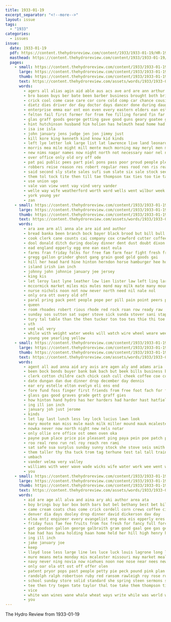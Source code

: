 ```yaml
---
title: 1933-01-19
excerpt_separator: "<!--more-->"
layout: issue
tags:
  - "1933"
categories:
  - issues
issue:
  date: 1933-01-19
  pdf: https://content.thehydroreview.com/content/1933/1933-01-19/HR-1933-01-19.pdf
  masthead: https://content.thehydroreview.com/content/1933/1933-01-19/masthead/HR-1933-01-19.jpg
  pages:
    - small: https://content.thehydroreview.com/content/1933/1933-01-19/small/HR-1933-01-19-01.jpg
      large: https://content.thehydroreview.com/content/1933/1933-01-19/large/HR-1933-01-19-01.jpg
      thumb: https://content.thehydroreview.com/content/1933/1933-01-19/thumbnails/HR-1933-01-19-01.jpg
      text: https://content.thehydroreview.com/assets/words/1933/1933-01-19/HR-1933-01-19-01.txt
      words:
        - agers all alias agin aid able aus acs ave ard are ann arthur ath aver ale acon and
        - bro basen buys ber bate been barber business brought both bring brande bias bie bennion brunt buyer but bridgeport baars buy best better brand bak buyers bast brace ball bill board bank
        - crick cool come case care cor core cold comp car chance cousin corn cama chief cleverly custer caddo cat church came collins cal city cale crail county courage cant class check cast company colt clinton con christian clerk cun chae court
        - dietz dies driver dor day doctor days dancer done during daughter deputy deacon
        - enterprise emma ear ent eon even every eastern elders ean ester east early ela emin
        - felton fail first former for from fee filling forand fin far friend feria fair few frida fine friday farms fae
        - glas graff goods george getting gave good guns geary goatee gun gra glass garvey geese gault
        - hint hutchinson husband him holien has helmuth head home had hay health hai hold hydro hayes harness hie hark held hughes heen half her how hone haves hearing heard
        - isa ise isla
        - john january jens judge jen jon jimmy just
        - kill kore king kenneth kind know kid kinds
        - left lye letter lok large list lat lawrence live land leonard lent lose long larger later last
        - morris mea mile might mill mente much morning may meryl men made minton meal monday man matter mil members many milly mades mis minister moro mcalester march money mote more
        - new nims nagar names now night north not necessary naor nel name notice
        - over office only old ory off ode
        - pat pai public pees part piel pons pass poor proud people plenty per police president pastor pond pany
        - robbers reise reason res robert regular rees rood ren ris ready rinearson rates rock ribet rae robe roy ree rust ring reas reveal
        - said second sly state sales sufi sum slate six sale stock seen subject snelson space say sellers stick sleep scotto share south sil smit such shall sing stambaugh ser sill sicker sor sees soon see sheriff seed sear sunday special stuff salesman sever seller saw sat seas sten star she school still sare seal station sala son stage
        - them tol tock tite then till tae thompson tax ties too tie tap the tio tee thew thing tye thomas tha town tian taken treat teat
        - use union ugo
        - vale van view vent vay vind very vander
        - welle way wife weatherford worth word wells went wilbur week wood wine world weather wisely with will well worst walter west willie want webster work wil wan white was wit wien
        - york young yer
        - zan
    - small: https://content.thehydroreview.com/content/1933/1933-01-19/small/HR-1933-01-19-02.jpg
      large: https://content.thehydroreview.com/content/1933/1933-01-19/large/HR-1933-01-19-02.jpg
      thumb: https://content.thehydroreview.com/content/1933/1933-01-19/thumbnails/HR-1933-01-19-02.jpg
      text: https://content.thehydroreview.com/assets/words/1933/1933-01-19/HR-1933-01-19-02.txt
      words:
        - ara axe arm all anna ale are aid and author
        - bread banka been branch bock bayer black brood but bill bull business boch big bankers bacon binder bru better blice banks bradley bank binger brown barer bryan
        - cook clerk cane counts cai company cox crawford cutter coffee corn chairs cattle curtis calle choice
        - dool donald ditch during dooley dinner dent dust doubt dixon dresser date dairy day dorothy dyke deere
        - ead england epperly egg ene ean east eula
        - farms fran friday folks for free fam farm fear fight fresh friends fail
        - gregg gallon grinder ghost gang grain good gold goods gai
        - hill her head hard hine hinton herndon horse hamburger hee how hydro hom has harness harry home hand henry hens hazel
        - island irish ian inch
        - johnny john johnnie january jee jersey
        - king kis
        - let leroy last lyne leather low lien lister law left ling large lia lor lunch list long later little
        - mccormick market miles mis mules mond may milk mate many mound moni mith mill monday must mention mare moline mule mile marie master
        - nurse nichols noon not now never north need nil nale nol
        - only ora ott overy old off
        - paral pring pack pent people pope per pill pain point peers place powder pound pounds pont
        - queen
        - room rhoades robert rious rhode red rock roan row ready raw
        - sunday sos sutton sat super stove sick sunda stover sani staples spring soap speed such special sell smit steer sow stiner sun sale solid start spells seed sturgill safe speedy stalk stone sata smooth shoats saturday sugar springs states state seme south sweet scott
        - tury tal table than the then tucker ton too tes thie thi toe tas them takes tam tin toa tak tol
        - uth
        - ved val very
        - while with weight water weeks will watch wire wheel weare week weatherford west wheat wagon wife way white
        - young yee yearling yellow
    - small: https://content.thehydroreview.com/content/1933/1933-01-19/small/HR-1933-01-19-03.jpg
      large: https://content.thehydroreview.com/content/1933/1933-01-19/large/HR-1933-01-19-03.jpg
      thumb: https://content.thehydroreview.com/content/1933/1933-01-19/thumbnails/HR-1933-01-19-03.jpg
      text: https://content.thehydroreview.com/assets/words/1933/1933-01-19/HR-1933-01-19-03.txt
      words:
        - agent all aud anna aid ary avis are agen aly and adams aria
        - been bock bonds buyer bank bak bach but beek bills business bran bee bertha best back bane
        - clerk cotton childre cach chick cash cull cheek coffee coe collier cooker cashier cane custer cox cecil chet can call caddo corn county close
        - date dungan dan due dinner drop december day dennis
        - ear ery estelle elton evelyn eli ens end
        - fore fund foss finger first friends from free foot fach for fine fancy
        - glass gas good graves grade gett graff gies
        - how hinton hand hydro has her harders had harder hast hatfield hie henke high host hurt heart home hattie henry
        - ing ill ion inch
        - january joh just jerome
        - kinds
        - let lay last lunch less ley lock lucius lawn look
        - mary moote man miss mule mash milk miller mound mauk mcalester missouri mill morning mete
        - nowka never now north night new nels notar
        - only ollie ore office ost omen oven oka
        - payne pum place price pie pleasant ping paya pein poe patch presley potter phon pot palacious phillips pore per
        - roo real reno run rel roy reach ren rami
        - sat safe sua surplus sunday sunny stock she stove seis smith seed stocks spice sone sale session state sullivan span sells saturday start scott south
        - them taller thy tha tuck trom tag terhune test tal tall train trip ted the takes
        - umbach
        - vander velma very valley
        - williams with weer wave wade wicks wife water work wee went wai wall well was woodman weatherford working week wells will why wheat
        - you
    - small: https://content.thehydroreview.com/content/1933/1933-01-19/small/HR-1933-01-19-04.jpg
      large: https://content.thehydroreview.com/content/1933/1933-01-19/large/HR-1933-01-19-04.jpg
      thumb: https://content.thehydroreview.com/content/1933/1933-01-19/thumbnails/HR-1933-01-19-04.jpg
      text: https://content.thehydroreview.com/assets/words/1933/1933-01-19/HR-1933-01-19-04.txt
      words:
        - aid are age all alva and aina ary aki author area ata
        - boy brings buy bar box both bars but bel bethany best bet bill ben been binger butter better bonen blue barnard bacon bett ban big black bear birt broom base
        - came cream coats chas come crick cordell corn crews coffee city cheap cause cost company can common charlie canute church cee christ cox cad
        - denver dia days dooley drop dinner david dickerson dav day
        - elna entz engineer every evangelist eng ena eis epperly eres eld ener economy eula
        - friday fuss fae fee fruits from fox fresh for fancy full force fountain finger flakes free first former
        - gat goodson gallon george galbraith gram good gaal gee gas gear gal gable grover
        - hae had has hana holding haan home held her hill high henry holderman han hunt heidebrecht hope harl hydro
        - ing ill inch
        - jake january joe
        - keep
        - lloyd lose less large line les luce luck louis lagrone long lard land let lucas lot little life laws
        - mure means meta monday mis mcalester missouri may market meals miss morning most mckee money man meal more merle miles
        - navy never ning novia now niehues noon noe nose near nees new not nee
        - only oar ola ott ost off offer olen
        - patent pryor pops past people petty pie peck pound pink plan pounds part pot pete pers pullen pick price pence pless pack pastor pepper per pro public plate pas
        - randolph ralph robertson ruby red ransom rawleigh roy rose run
        - school sunday store solid standard she spring steen sermons soi special such sugar second see sale ser state shows saturday soap soe style simpson seat snow sit still shall seas sian study said som supply smith steers sack
        - tee then try tegen tate taylor thal toe take them thompson times tray tak the tick ted thomas than town
        - vice
        - white wan wines wane whale wheat ways write while was world want weatherford war wand well word week working with walt warkentin will
        - you
---
```


The Hydro Review from 1933-01-19

<!--more-->

